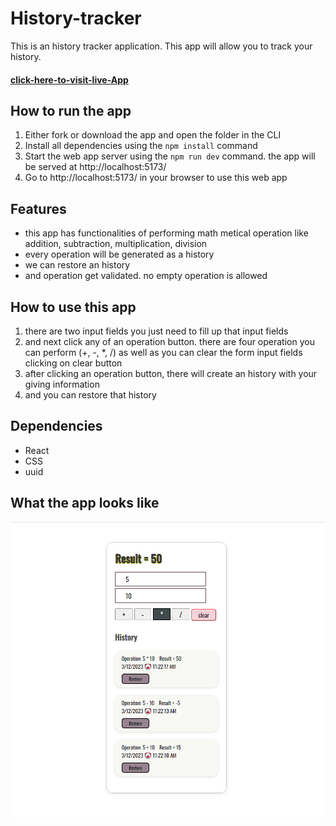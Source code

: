 # History-tracker
This is an history tracker application. This app will allow you to track your history. 

#### [click-here-to-visit-live-App](https://history-tracker.netlify.app/)

## How to run the app
1. Either fork or download the app and open the folder in the CLI
2. Install all dependencies using the `npm install` command
3. Start the web app server using the `npm run dev` command. the app will be served at http://localhost:5173/
4. Go to http://localhost:5173/ in your browser to use this web app


## Features
- this app has functionalities of performing math metical operation like addition, subtraction, multiplication, division
- every operation will be generated as a history 
- we can restore an history
- and operation get validated. no empty operation is allowed

## How to use this app
1. there are two input fields you just need to fill up that input fields 
2. and next click any of an operation button. there are four operation
   you can perform (+, -, *, /) as well as you can clear the form input
   fields clicking on clear button
3. after clicking an operation button, there will create an history with 
   your giving information
4. and you can restore that history

## Dependencies
- React
- CSS
- uuid

## What the app looks like
![Alt text](https://github.com/rohan-sorkar/History-tracker-with-react-core-features-/blob/master/public/application_ui.png)
